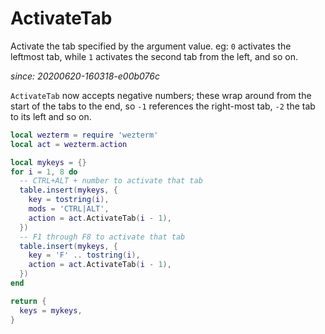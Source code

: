 # ActivateTab

Activate the tab specified by the argument value. eg: `0` activates the
leftmost tab, while `1` activates the second tab from the left, and so on.

*since: 20200620-160318-e00b076c*

`ActivateTab` now accepts negative numbers; these wrap around from the start
of the tabs to the end, so `-1` references the right-most tab, `-2` the tab
to its left and so on.


```lua
local wezterm = require 'wezterm'
local act = wezterm.action

local mykeys = {}
for i = 1, 8 do
  -- CTRL+ALT + number to activate that tab
  table.insert(mykeys, {
    key = tostring(i),
    mods = 'CTRL|ALT',
    action = act.ActivateTab(i - 1),
  })
  -- F1 through F8 to activate that tab
  table.insert(mykeys, {
    key = 'F' .. tostring(i),
    action = act.ActivateTab(i - 1),
  })
end

return {
  keys = mykeys,
}
```


